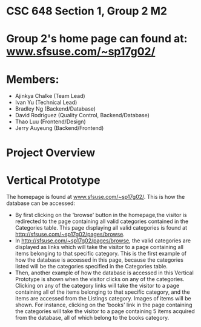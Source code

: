 # CSC 648 Section 1, Group 2 M2
# Group 2's home page can found at: www.sfsuse.com/~sp17g02/

# Members:
 - Ajinkya Chalke (Team Lead)
 - Ivan Yu (Technical Lead)
 - Bradley Ng (Backend/Database)
 - David Rodriguez (Quality Control, Backend/Database)
 - Thao Luu (Frontend/Design)
 - Jerry Auyeung (Backend/Frontend)

# Project Overview
# Vertical Prototype
The homepage is found at www.sfsuse.com/~sp17g02/. This is how the database can be accessed:
- By first clicking on the 'browse' button in the homepage,the visitor is redirected to the page containing 
  all valid categories contained in the Categories table. This page displaying all valid categories is found at http://sfsuse.com/~sp17g02/pages/browse.
- In http://sfsuse.com/~sp17g02/pages/browse, the valid categories are displayed as links which will take the visitor to a page containing all items
  belonging to that specific category. This is the first example of how the database is accessed in this page, because the categories listed
  will be the categories specified in the Categories table.
- Then, another example of how the database is accessed in this Vertical Prototype is shown when the visitor clicks on any of the categories.
  Clicking on any of the category links will take the visitor to a page containing all of the items belonging to that specific category, and the
  items are accessed from the Listings category. Images of items will be shown. For instance, clicking on the 'books' link in the page containing the
  categories will take the visitor to a page containing 5 items acquired from the database, all of which belong to the books category.

